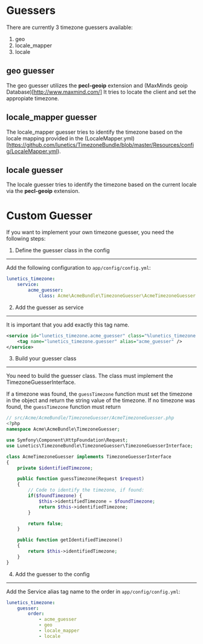 Guessers
========

There are currently 3 timezone guessers available:

1. geo
2. locale_mapper
3. locale

geo guesser
-----------
The geo guesser utilizes the **pecl-geoip** extension and (MaxMinds geoip Database)[http://www.maxmind.com/]
It tries to locate the client and set the appropiate timezone.

locale_mapper guesser
---------------------
The locale_mapper guesser tries to identify the timezone based on the locale mapping provided in the (LocaleMapper.yml)[https://github.com/lunetics/TimezoneBundle/blob/master/Resources/config/LocaleMapper.yml).

locale guesser
--------------
The locale guesser tries to identify the timezone based on the current locale via the **pecl-geoip** extension.

Custom Guesser
==============
If you want to implement your own timezone guesser, you need the following steps:

1. Define the guesser class in the config
-----------------------------------------
Add the following configuration to `app/config/config.yml`:

``` yaml
lunetics_timezone:
    service:
        acme_guesser:
            class: Acme\AcmeBundle\TimezoneGuesser\AcmeTimezoneGuesser
```

2. Add the guesser as service
------------------
It is important that you add exactly this tag name.
``` xml
<service id="lunetics_timezone.acme_guesser" class="%lunetics_timezone.service.acme_guesser.class%">
    <tag name="lunetics_timezone.guesser" alias="acme_guesser" />
</service>
```

3. Build your guesser class
--------------------------
You need to build the guesser class. The class must implement the TimezoneGuesserInterface.

If a timezone was found, the `guessTimezone` function must set the timezone in the object and return the string value of the timezone.
If no timezone was found, the `guessTimezone` function must return
``` php
// src/Acme/AcmeBundle/TimezoneGuesser/AcmeTimezoneGuesser.php
<?php
namespace Acme\AcmeBundle\TimezoneGuesser;

use Symfony\Component\HttpFoundation\Request;
use Lunetics\TimezoneBundle\TimezoneGuesser\TimezoneGuesserInterface;

class AcmeTimezoneGuesser implements TimezoneGuesserInterface
{
    private $identifiedTimezone;

    public function guessTimezone(Request $request)
    {
        // Code to identify the timezone, if found:
        if($foundTimezone) {
            $this->identifiedTimezone = $foundTimezone;
            return $this->identifiedTimezone;
        }

        return false;
    }

    public function getIdentifiedTimezone()
    {
        return $this->identifiedTimezone;
    }
}
```

4. Add the guesser to the config
--------------------------------
Add the Service alias tag name to the order in `app/config/config.yml`:
``` yaml
lunetics_timezone:
    guesser:
        order:
            - acme_guesser
            - geo
            - locale_mapper
            - locale
```
